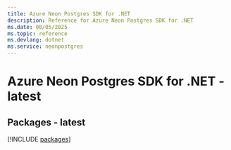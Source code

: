 ```yaml
---
title: Azure Neon Postgres SDK for .NET
description: Reference for Azure Neon Postgres SDK for .NET
ms.date: 08/05/2025
ms.topic: reference
ms.devlang: dotnet
ms.service: neonpostgres
---
```

# Azure Neon Postgres SDK for .NET - latest
## Packages - latest
[!INCLUDE [packages](neon-postgres-index.md)]